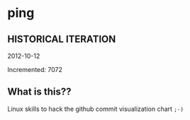 # ping

## HISTORICAL ITERATION
2012-10-12

Incremented: 7072

## What is this?? 
Linux skills to hack the github commit visualization chart `;-)`
